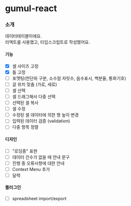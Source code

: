 # gumul-react
### 소개
데이터테이블이에요.  
리액트를 사용했고, 타입스크립트로 작성했어요. 

#### 기능
- [X] 셀 사이즈 고정
- [X] 틀 고정
- [ ] 포맷팅(천단위 구분, 소수점 자릿수, 음수표시, 백분율, 통화기호)
- [ ] 글 위치 맞춤 (가로, 세로)
- [ ] 셀 선택
- [ ] 셀 드래그해서 다중 선택
- [ ] 선택된 셀 복사
- [ ] 셀 수정
- [ ] 수정된 셀 데이터에 의한 행 높이 변경
- [ ] 입력된 데이터 검증 (validation)
- [ ] 다중 항목 정렬

#### 디자인
- [ ] "로딩중" 표현
- [ ] 데이터 건수가 없을 때 안내 문구
- [ ] 진행 중 오류사항에 대한 안내
- [ ] Context Menu 추가
- [ ] 달력

#### 플러그인
- [ ] spreadsheet import/export
